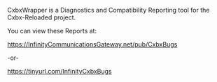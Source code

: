CxbxWrapper is a Diagnostics and Compatibility Reporting tool for the Cxbx-Reloaded project.



You can view these Reports at:

https://InfinityCommunicationsGateway.net/pub/CxbxBugs


-or-


https://tinyurl.com/InfinityCxbxBugs
